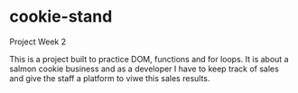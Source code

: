 # cookie-stand
Project Week 2

This is a project built to practice DOM, functions and for loops.
It is about a salmon cookie business and as a developer I have to keep track of sales and 
give the staff a platform to viwe this sales results.
